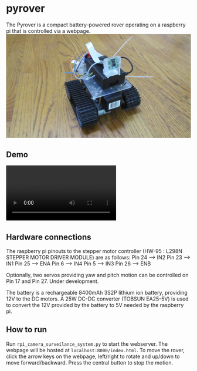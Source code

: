 # pyrover
The Pyrover is a compact battery-powered rover operating on a raspberry pi that is controlled via a webpage.
![alt text](https://github.com/i02132002/pyrover/blob/main/images/rover.jpg?raw=true)

## Demo
![alt text](https://github.com/i02132002/pyrover/blob/main/images/pyrover_demo_clip.mp4?raw=true)

## Hardware connections
The raspberry pi pinouts to the stepper motor controller (HW-95 : L298N STEPPER MOTOR DRIVER MODULE) are as follows:
Pin 24 --> IN2
Pin 23 --> IN1
Pin 25 --> ENA
Pin 6  --> IN4
Pin 5  --> IN3
Pin 26 --> ENB

Optionally, two servos providing yaw and pitch motion can be controlled on Pin 17 and Pin 27. Under development.

The battery is a rechargeable 8400mAh 3S2P lithium ion battery, providing 12V to the DC motors.
A 25W DC-DC converter (TOBSUN EA25-5V) is used to convert the 12V provided by the battery to 5V needed by the raspberry pi.

## How to run
Run `rpi_camera_surveilance_system.py` to start the webserver. The webpage will be hosted at `localhost:8000/index.html`.
To move the rover, click the arrow keys on the webpage, left/right to rotate and up/down to move forward/backward. Press the central button to stop the motion.

